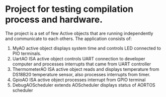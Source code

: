 # Project for testing compilation process and hardware.

The project is a set of few Active objects that are running independently and communicate to each others.
The application consists of:
1. MyAO active object displays system time and controls LED connected to PIO terminals.
2. UartAO ISA active object controls UART connection to developer computer and processes interrupts that came from UART controller
3. ThermometerAO ISA active object reads and displays temperature from DS18B20 temperature sensor, also processes interrupts from timer.
4. GpioAO ISA active object processes interrupt from GPIO terminal
5. DebugAOScheduler extends AOScheduler displays status of AORTOS scheduler